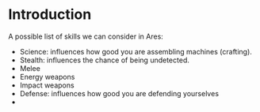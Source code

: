 # Introduction #

A possible list of skills we can consider in Ares:

  * Science: influences how good you are assembling machines (crafting).
  * Stealth: influences the chance of being undetected.
  * Melee
  * Energy weapons
  * Impact weapons
  * Defense: influences how good you are defending yourselves
  * 